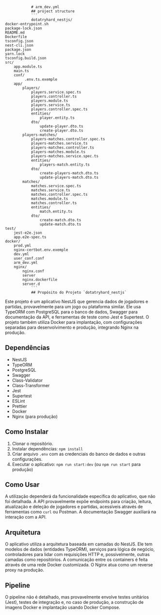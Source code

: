 
                # arm_dev.yml                
                ## project structure
                ```                    
                dotatryhard_nestjs/
    docker-entrypoint.sh
    package-lock.json
    README.md
    Dockerfile
    tsconfig.json
    nest-cli.json
    package.json
    yarn.lock
    tsconfig.build.json
    src/
        app.module.ts
        main.ts
        conf/
             .env.ts.exemple
        app/
            players/
                players.service.spec.ts
                players.controller.ts
                players.module.ts
                players.service.ts
                players.controller.spec.ts
                entities/
                    player.entity.ts
                dto/
                    update-player.dto.ts
                    create-player.dto.ts
            players-matches/
                players-matches.controller.spec.ts
                players-matches.service.ts
                players-matches.controller.ts
                players-matches.module.ts
                players-matches.service.spec.ts
                entities/
                    players-match.entity.ts
                dto/
                    create-players-match.dto.ts
                    update-players-match.dto.ts
            matches/
                matches.service.spec.ts
                matches.service.ts
                matches.controller.spec.ts
                matches.module.ts
                matches.controller.ts
                entities/
                    match.entity.ts
                dto/
                    create-match.dto.ts
                    update-match.dto.ts
    test/
        jest-e2e.json
        app.e2e-spec.ts
    docker/
        prod.yml
        nginx-certbot.env.exemple
        dev.yml
        user_conf.conf
        arm_dev.yml
        nginx/
            nginx.conf
            server
            nginx.dockerfile
            server.d                
                ```
                ## Propósito do Projeto `dotatryhard_nestjs`

Este projeto é um aplicativo NestJS que gerencia dados de jogadores e partidas, provavelmente para um jogo ou plataforma similar.  Ele usa TypeORM com PostgreSQL para o banco de dados, Swagger para documentação da API, e ferramentas de teste como Jest e Supertest.  O projeto também utiliza Docker para implantação, com configurações separadas para desenvolvimento e produção, integrando Nginx na produção.

## Dependências

* NestJS
* TypeORM
* PostgreSQL
* Swagger
* Class-Validator
* Class-Transformer
* Jest
* Supertest
* ESLint
* Prettier
* Docker
* Nginx (para produção)


## Como Instalar

1. Clonar o repositório.
2. Instalar dependências: `npm install`
3. Criar arquivo `.env` com as credenciais do banco de dados e outras configurações.
4. Executar o aplicativo: `npm run start:dev` (ou `npm run start` para produção)


## Como Usar

A utilização dependerá da funcionalidade específica do aplicativo, que não foi detalhada.  A API provavelmente expõe endpoints para criação, leitura, atualização e deleção de jogadores e partidas, acessíveis através de ferramentas como `curl` ou Postman. A documentação Swagger auxiliará na interação com a API.


## Arquitetura

O aplicativo utiliza a arquitetura baseada em camadas do NestJS.  Ele tem modelos de dados (entidades TypeORM), serviços para lógica de negócio, controladores para lidar com requisições HTTP e, possivelmente, outras camadas como repositórios. A comunicação entre os containers é feita através de uma rede Docker customizada. O Nginx atua como um reverse proxy na produção.


## Pipeline

O pipeline não é detalhado, mas provavelmente envolve testes unitários (Jest), testes de integração e, no caso de produção, a construção de imagens Docker e implantação usando Docker Compose.
                
                
